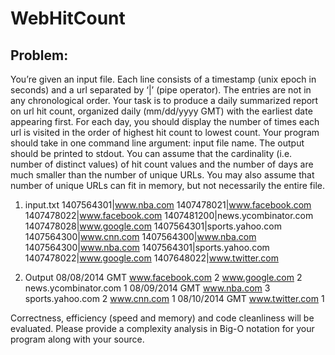 # WebHitCount

 ## Problem: 
 You’re given an input file. Each line consists of a timestamp (unix epoch in seconds) and a url separated by ‘|’ (pipe operator). The entries are not in any chronological order.  Your task is to produce a daily summarized report on url hit count, organized daily (mm/dd/yyyy GMT) with the earliest date appearing first. For each day, you should display the number of times each url is visited in the order of highest hit count to lowest count. Your program should take in one command line argument: input file name. The output should be printed to stdout. You can assume that the cardinality (i.e. number of distinct values) of hit count values and the number of days are much smaller than the number of unique URLs. You may also assume that number of unique URLs can fit in memory, but not necessarily the entire file.
 
 1. input.txt
   1407564301|www.nba.com
   1407478021|www.facebook.com
   1407478022|www.facebook.com
   1407481200|news.ycombinator.com
   1407478028|www.google.com
   1407564301|sports.yahoo.com
   1407564300|www.cnn.com
   1407564300|www.nba.com
   1407564300|www.nba.com
   1407564301|sports.yahoo.com
   1407478022|www.google.com
   1407648022|www.twitter.com
 
 1. Output
   08/08/2014 GMT
   www.facebook.com 2
   www.google.com 2
   news.ycombinator.com 1
   08/09/2014 GMT
   www.nba.com 3
   sports.yahoo.com 2
   www.cnn.com 1
   08/10/2014 GMT
   www.twitter.com 1
 
 Correctness, efficiency (speed and memory) and code cleanliness will be evaluated. 
 Please provide a complexity analysis in Big-O notation for your program along with your source. 
